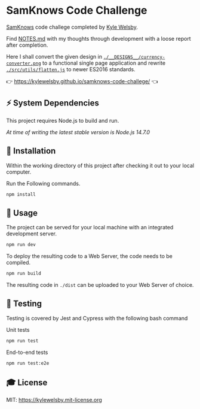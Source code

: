 # SamKnows Code Challenge

[SamKnows](https://samknows.com/careers/) code challege completed by [Kyle Welsby](https://github.com/kylewelsby).

Find [NOTES.md](./NOTES.md) with my thoughts through development with a loose report after completion. 

Here I shall convert the given design in [`./__DESIGNS__/currency-converter.png`](https://raw.githubusercontent.com/kylewelsby/samknows-code-challege/main/__DESIGNS__/currency-converter.png) to a functional single page application and rewrite [`./src/utils/flatten.js`](https://github.com/kylewelsby/samknows-code-challege/blob/main/src/utils/flatten.js) to newer ES2016 standards. 

👉 https://kylewelsby.github.io/samknows-code-challege/ 👈

## ⚡️ System Dependencies
This project requires Node.js to build and run.

_At time of writing the latest stable version is Node.js 14.7.0_

## 🎲 Installation

Within the working directory of this project after checking it out to your local computer. 

Run the Following commands.

```bash
npm install
```

## 🎯 Usage

The project can be served for your local machine with an integrated development server.

```bash
npm run dev
```

To deploy the resulting code to a Web Server, the code needs to be compiled.

```bash
npm run build
```

The resulting code in `./dist` can be uploaded to your Web Server of choice. 

## 🤖 Testing

Testing is covered by Jest and Cypress with the following bash command

Unit tests
```bash
npm run test
```

End-to-end tests
```bash
npm run test:e2e
```


## 🎓 License

MIT: https://kylewelsby.mit-license.org
